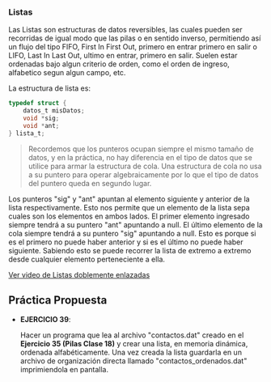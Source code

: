 ### Listas

Las Listas son estructuras de datos reversibles, las cuales pueden ser recorridas de igual modo que las pilas o en sentido inverso, permitiendo así un flujo del tipo FIFO, First In First Out, primero en entrar primero en salir o LIFO, Last In Last Out, ultimo en entrar, primero en salir. Suelen estar ordenadas bajo algun criterio de orden, como el orden de ingreso, alfabetico segun algun campo, etc.

La estructura de lista es:

```c
typedef struct {
    datos_t misDatos;
    void *sig;
    void *ant;
} lista_t;
```
> Recordemos que los punteros ocupan siempre el mismo tamaño de datos, y en la práctica, no hay diferencia en el tipo de datos que se utilice para armar la estructura de cola. Una estructura de cola no usa a su puntero para operar algebraicamente por lo que el tipo de datos del puntero queda en segundo lugar. 

Los punteros "sig" y "ant" apuntan al elemento siguiente y anterior de la lista respectivamente. Esto nos permite que un elemento de la lista sepa cuales son los elementos en ambos lados. El primer elemento ingresado siempre tendrá a su puntero "ant" apuntando a null. El último elemento de la cola siempre tendrá a su puntero "sig" apuntando a null. Esto es porque si es el primero no puede haber anterior y si es el último no puede haber siguiente. 
Sabiendo esto se puede recorrer la lista de extremo a extremo desde cualquier elemento perteneciente a ella.

[Ver video de Listas doblemente enlazadas](https://youtu.be/0uMAsex0iSQ)

## Práctica Propuesta

- __EJERCICIO 39__:

    Hacer un programa que lea al archivo "contactos.dat" creado en el __Ejercicio 35 (Pilas Clase 18)__  y crear una lista, en memoria dinámica, ordenada alfabéticamente. Una vez creada la lista guardarla en un archivo de organización directa llamado "contactos_ordenados.dat" imprimiendola en pantalla.
